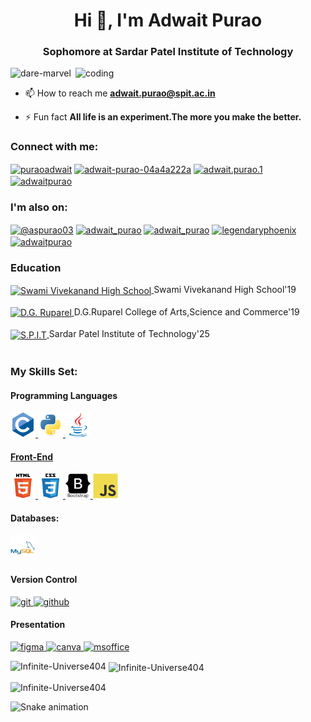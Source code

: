 <h1 align="center">Hi 👋, I'm Adwait Purao</h1>
<h3 align="center">Sophomore at Sardar Patel Institute of Technology</h3>

<img align="right" alt="coding" width=400 src="https://media4.giphy.com/media/jTNG3RF6EwbkpD4LZx/200w.webp?cid=ecf05e47trvmi0z0x8dki9upbwgk4mhyyjeyiphnsaes543z&rid=200w.webp&ct=g">

<p align="left"> <img src="https://komarev.com/ghpvc/?username=dare-marvel&label=Profile%20views&color=0e75b6&style=flat" alt="dare-marvel" /> </p>

- 📫 How to reach me **adwait.purao@spit.ac.in**

- ⚡ Fun fact **All life is an experiment.The more you make the better.**

<h3 align="left">Connect with me:</h3>
<p align="left">
<a href="https://twitter.com/puraoadwait" target="blank"><img align="center" src="https://raw.githubusercontent.com/rahuldkjain/github-profile-readme-generator/master/src/images/icons/Social/twitter.svg" alt="puraoadwait" height="30" width="40" /></a>
<a href="https://linkedin.com/in/adwait-purao-04a4a222a" target="blank"><img align="center" src="https://raw.githubusercontent.com/rahuldkjain/github-profile-readme-generator/master/src/images/icons/Social/linked-in-alt.svg" alt="adwait-purao-04a4a222a" height="30" width="40" /></a>
<a href="https://fb.com/adwait.purao.1" target="blank"><img align="center" src="https://raw.githubusercontent.com/rahuldkjain/github-profile-readme-generator/master/src/images/icons/Social/facebook.svg" alt="adwait.purao.1" height="30" width="40" /></a>
<a href="https://instagram.com/adwaitpurao" target="blank"><img align="center" src="https://raw.githubusercontent.com/rahuldkjain/github-profile-readme-generator/master/src/images/icons/Social/instagram.svg" alt="adwaitpurao" height="30" width="40" /></a>
<h3 align="left">I'm also on:</h3>    
<a href="https://medium.com/@aspurao03" target="blank"><img align="center" src="https://raw.githubusercontent.com/rahuldkjain/github-profile-readme-generator/master/src/images/icons/Social/medium.svg" alt="@aspurao03" height="30" width="40" /></a>
<a href="https://www.codechef.com/users/adwait_purao" target="blank"><img align="center" src="https://cdn.jsdelivr.net/npm/simple-icons@3.1.0/icons/codechef.svg" alt="adwait_purao" height="30" width="40" /></a>
<a href="https://www.hackerrank.com/adwait_purao" target="blank"><img align="center" src="https://raw.githubusercontent.com/rahuldkjain/github-profile-readme-generator/master/src/images/icons/Social/hackerrank.svg" alt="adwait_purao" height="30" width="40" /></a>
<a href="https://www.leetcode.com/legendaryphoenix" target="blank"><img align="center" src="https://raw.githubusercontent.com/rahuldkjain/github-profile-readme-generator/master/src/images/icons/Social/leet-code.svg" alt="legendaryphoenix" height="30" width="40" /></a>
<a href="https://auth.geeksforgeeks.org/user/adwaitpurao" target="blank"><img align="center" src="https://raw.githubusercontent.com/rahuldkjain/github-profile-readme-generator/master/src/images/icons/Social/geeks-for-geeks.svg" alt="adwaitpurao" height="30" width="40" /></a>
</p>

<h3 align="left">Education</h3>
<a href="https://ves.ac.in/svhs/" target="blank"><img align="center" src="https://upload.wikimedia.org/wikipedia/en/e/e8/Vesitlog-transparent.png" title="SSC" alt="Swami Vivekanand High School" height="30" width="40" />&nbsp;</a>Swami Vivekanand High School'19<br></br>
<a href="http://www.ruparel.edu/" target="blank"><img align="center" src="https://bookuradmission.com/college_logo/D.G.%20Ruparel%20College%20of%20Arts,%20Commerce%20&%20Science%20(DGRASC)_logo210922090339.jpg" title="HSC" alt="D.G. Ruparel" height="30" width="40" />&nbsp;</a>D.G.Ruparel College of Arts,Science and Commerce'19<br></br>
<a href="https://www.spit.ac.in/" target="blank"><img align="center" src="https://www.spit.ac.in/wp-content/themes/spit-main/images/SPIT_logo.png" title="B.Tech CE" alt="S.P.I.T" height="30" width="40" />&nbsp;</a>Sardar Patel Institute of Technology'25<br></br>

<h3 align="left">My Skills Set:</h3>
<p align="left">
  
<h4 align="left">Programming Languages</h4>  

<a href="https://www.cprogramming.com/" target="_blank" rel="noreferrer">
<img src="https://raw.githubusercontent.com/devicons/devicon/master/icons/c/c-original.svg" alt="c" width="40" height="40"/> </a>
<a href="https://www.python.org" target="_blank" rel="noreferrer"> <img src="https://raw.githubusercontent.com/devicons/devicon/master/icons/python/python-original.svg" alt="python" width="40" height="40"/> </a> 
<a href="https://www.java.com" target="_blank" rel="noreferrer"> <img src="https://raw.githubusercontent.com/devicons/devicon/master/icons/java/java-original.svg" alt="java" width="40" height="40"/> </a> <a href="https://developer.mozilla.org/en-US/docs/Web/JavaScript" target="_blank" rel="noreferrer">

<h4 align="left">Front-End</h4>
<a href="https://www.w3.org/html/" target="_blank" rel="noreferrer"> 
<img src="https://raw.githubusercontent.com/devicons/devicon/master/icons/html5/html5-original-wordmark.svg" alt="html5" width="40" height="40"/> </a> 
<a href="https://www.w3schools.com/css/" target="_blank" rel="noreferrer">  
<img src="https://raw.githubusercontent.com/devicons/devicon/master/icons/css3/css3-original-wordmark.svg" alt="css3" width="40" height="40"/> </a> 
<a href="https://getbootstrap.com" target="_blank" rel="noreferrer">
<img src="https://raw.githubusercontent.com/devicons/devicon/master/icons/bootstrap/bootstrap-plain-wordmark.svg" alt="bootstrap" width="40" height="40"/> </a> 
<a href="https://www.w3schools.com/js/" target="_blank" rel="noreferrer"> 
<img src="https://raw.githubusercontent.com/devicons/devicon/master/icons/javascript/javascript-original.svg" alt="javascript" width="40" height="40"/> </a> 
 
<h4 align="left">Databases:</h4>
<a href="https://www.mysql.com/" target="_blank" rel="noreferrer"> 
<img src="https://raw.githubusercontent.com/devicons/devicon/master/icons/mysql/mysql-original-wordmark.svg" alt="mysql" width="40" height="40"/> </a>   

<h4 align="left">Version Control</h4> 
<a href="https://git-scm.com/" target="_blank" rel="noreferrer"> 
<img src="https://www.vectorlogo.zone/logos/git-scm/git-scm-icon.svg" alt="git" width="40" height="40"/> </a>   
<a href="https://www.office.com/" target="_blank" rel="noreferrer"> 
<img  src="https://imgs.search.brave.com/T1TmncdbQgcFSsIzp5gZ4jKUgb_A0Xo6g8UNAzOiaR0/rs:fit:900:900:1/g:ce/aHR0cHM6Ly9jbGlw/Z3JvdW5kLmNvbS9p/bWFnZXMvZ2l0aHVi/LWxvZ28tcG5nLTcu/anBn" alt="github" width="40" height="40"/> </a> 
  
<h4 align="left">Presentation</h4> 
<a href="https://www.figma.com/" target="_blank" rel="noreferrer"> 
<img src="https://www.vectorlogo.zone/logos/figma/figma-icon.svg" alt="figma" width="40" height="40"/> </a> 
<a href="https://www.canva.com/" target="_blank" rel="noreferrer"> 
<img src="https://cdn.icon-icons.com/icons2/3504/PNG/512/canva_icon_220714.png" alt="canva" width="40" height="40"/> </a> 
<a href="https://www.office.com/" target="_blank" rel="noreferrer"> 
<img  src="https://imgs.search.brave.com/Q19-aEJ8Y6HeqYPyWX8HkTRtrxJ8ewVqDKbg16-0fvQ/rs:fit:1200:1200:1/g:ce/aHR0cHM6Ly93d3cu/bG9nb2x5bnguY29t/L2ltYWdlcy9sb2dv/bHlueC83Yi83YjZk/ZDUzZWMwM2M4ZDFm/OTFiYjVlZTE5YzAw/Y2RhNi5wbmc" alt="msoffice" width="40" height="40"/> </a> 



</p>

<p><img align="left" src="https://github-readme-stats.vercel.app/api/top-langs?username=Infinite-Universe404&show_icons=true&locale=en&layout=compact" alt="Infinite-Universe404" /></p>

<p>&nbsp;<img align="center" src="https://github-readme-stats.vercel.app/api?username=Infinite-Universe404&show_icons=true&locale=en" alt="Infinite-Universe404" /></p>

<p><img align="center" src="https://github-readme-streak-stats.herokuapp.com/?user=Infinite-Universe404&" alt="Infinite-Universe404" /></p>

![Snake animation](https://github.com/Dare-marvel/Dare-marvel/blob/output/github-contribution-grid-snake.svg)
